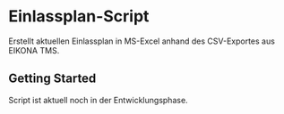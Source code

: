 # Einlassplan-Script
Erstellt aktuellen Einlassplan in MS-Excel anhand des CSV-Exportes aus EIKONA TMS.

## Getting Started
Script ist aktuell noch in der Entwicklungsphase.
